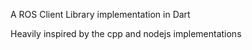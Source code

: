 A ROS Client Library implementation in Dart

Heavily inspired by the cpp and nodejs implementations
